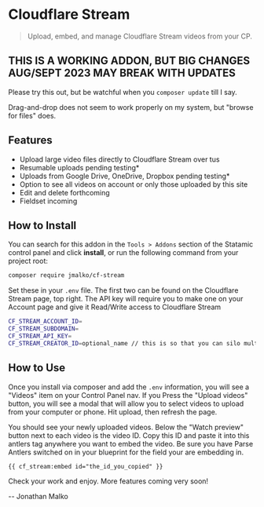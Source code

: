 # Cloudflare Stream

> Upload, embed, and manage Cloudflare Stream videos from your CP.

## THIS IS A WORKING ADDON, BUT BIG CHANGES AUG/SEPT 2023 MAY BREAK WITH UPDATES

Please try this out, but be watchful when you `composer update` till I say.

Drag-and-drop does not seem to work properly on my system, but "browse for files" does.

## Features

- Upload large video files directly to Cloudflare Stream over tus
- Resumable uploads pending testing*
- Uploads from Google Drive, OneDrive, Dropbox pending testing*
- Option to see all videos on account or only those uploaded by this site
- Edit and delete forthcoming
- Fieldset incoming

## How to Install

You can search for this addon in the `Tools > Addons` section of the Statamic control panel and click **install**, or run the following command from your project root:

``` bash
composer require jmalko/cf-stream
```

Set these in your `.env` file. The first two can be found on the Cloudflare Stream page, top right.  The API key will require you to make one on your Account page and give it Read/Write access to Cloudflare Stream

```bash
CF_STREAM_ACCOUNT_ID= 
CF_STREAM_SUBDOMAIN=
CF_STREAM_API_KEY=
CF_STREAM_CREATOR_ID=optional_name // this is so that you can silo multiple clients on one Cloudflare account - set this and they will only see their own uploads vs. all the uploads on the Cloudflare account
```

## How to Use

Once you install via composer and add the `.env` information, you will see a "Videos" item on your Control Panel nav.  If you Press the "Upload videos" button, you will see a modal that will allow you to select videos to upload from your computer or phone.  Hit upload, then refresh the page.

You should see your newly uploaded videos.  Below the "Watch preview" button next to each video is the video ID.  Copy this ID and paste it into this antlers tag anywhere you want to embed the video.  Be sure you have Parse Antlers switched on in your blueprint for the field your are embedding in.

```antlers
{{ cf_stream:embed id="the_id_you_copied" }}
```

Check your work and enjoy.  More features coming very soon!

-- Jonathan Malko
